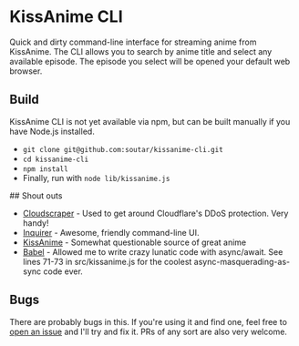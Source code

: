 # KissAnime CLI

Quick and dirty command-line interface for streaming anime from KissAnime. The CLI allows you to search by anime title and select any available episode. The episode you select will be opened your default web browser.

## Build

KissAnime CLI is not yet available via npm, but can be built manually if you have Node.js installed.

* `git clone git@github.com:soutar/kissanime-cli.git`
* `cd kissanime-cli`
* `npm install`
* Finally, run with `node lib/kissanime.js`

## Shout outs

* [Cloudscraper](https://github.com/codemanki/cloudscraper) - Used to get around Cloudflare's DDoS protection. Very handy!
* [Inquirer](https://github.com/SBoudrias/Inquirer.js) - Awesome, friendly command-line UI.
* [KissAnime](http://kissanime.to/) - Somewhat questionable source of great anime
* [Babel](https://github.com/babel/babel) - Allowed me to write crazy lunatic code with async/await. See lines 71-73 in src/kissanime.js for the coolest async-masquerading-as-sync code ever.

## Bugs

There are probably bugs in this. If you're using it and find one, feel free to [open an issue](https://github.com/soutar/kissanime-cli/issues/new) and I'll try and fix it. PRs of any sort are also very welcome.
